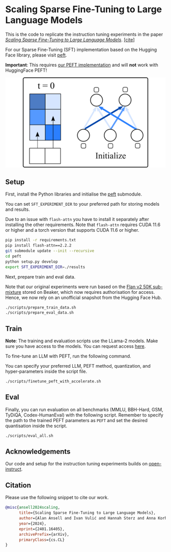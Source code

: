 # Scaling Sparse Fine-Tuning to Large Language Models

This is the code to replicate the instruction tuning experiments in the paper [*Scaling Sparse Fine-Tuning to Large Language Models*](https://arxiv.org/abs/2401.16405). [[cite]](#citation)

For our Sparse Fine-Tuning (SFT) implementation based on the Hugging Face library, please visit [peft](https://github.com/AlanAnsell/peft).

**Important**: This requires [our PEFT implementation](https://github.com/AlanAnsell/peft) and will **not** work with HuggingFace PEFT!

![Sparse Fine Tuning Phases](media/sft_highres.gif)

## Setup
First, install the Python libraries and initialise the [peft](https://github.com/AlanAnsell/peft) submodule.

You can set `SFT_EXPERIMENT_DIR` to your preferred path for storing models and results.

Due to an issue with `flash-attn` you have to install it separately after installing the other requirements. 
Note that `flash-attn` requires CUDA 11.6 or higher and a torch version that supports CUDA 11.6 or higher.

```bash
pip install -r requirements.txt
pip install flash-attn==2.2.2 
git submodule update --init --recursive
cd peft
python setup.py develop
export SFT_EXPERIMENT_DIR=./results
```

Next, prepare train and eval data. 

Note that our original experiments were run based on the [Flan v2 50K sub-mixture](https://beaker.org/api/v3/datasets/01HBS0N5ZSDF5AECA9VMB1RKXQ/files/flan_v2_resampled_50k.jsonl) stored on Beaker, which now requires authorisation for access. Hence, we now rely on an unofficial snapshot from the Hugging Face Hub.

```bash
./scripts/prepare_train_data.sh
./scripts/prepare_eval_data.sh
```

## Train

**Note**: The training and evaluation scripts use the LLama-2 models. Make sure you have access to the models. You can request access [here](https://ai.meta.com/resources/models-and-libraries/llama-downloads/).

To fine-tune an LLM with PEFT, run the following command.

You can specify your preferred LLM, PEFT method, quantization, and hyper-parameters inside the script file.

```bash
./scripts/finetune_peft_with_accelerate.sh
```

## Eval

Finally, you can run evaluation on all benchmarks (MMLU, BBH-Hard, GSM, TyDiQA, Codex-HumanEval) with the following script. Remember to specify the path to the trained PEFT parameters as `PEFT` and set the desired quantisation inside the script.

```bash
./scripts/eval_all.sh
```

## Acknowledgements
Our code and setup for the instruction tuning experiments builds on [open-instruct](https://github.com/allenai/open-instruct).

## Citation
Please use the following snippet to cite our work.

```bibtex
@misc{ansell2024scaling,
      title={Scaling Sparse Fine-Tuning to Large Language Models}, 
      author={Alan Ansell and Ivan Vulić and Hannah Sterz and Anna Korhonen and Edoardo M. Ponti},
      year={2024},
      eprint={2401.16405},
      archivePrefix={arXiv},
      primaryClass={cs.CL}
}
```